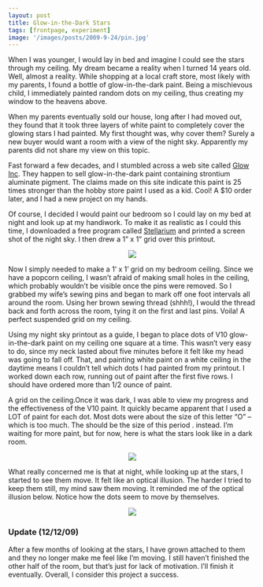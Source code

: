 ```yaml
---
layout: post
title: Glow-in-the-Dark Stars
tags: [frontpage, experiment]
image: '/images/posts/2009-9-24/pin.jpg'
---
```


When I was younger, I would lay in bed and imagine I could see the stars through my ceiling.  My dream became a reality when I turned 14 years old.  Well, almost a reality.  While shopping at a local craft store, most likely with my parents, I found a bottle of glow-in-the-dark paint.  Being a mischievous child, I immediately painted random dots on my ceiling, thus creating my window to the heavens above.

When my parents eventually sold our house, long after I had moved out, they found that it took three layers of white paint to completely cover the glowing stars I had painted.  My first thought was, why cover them?  Surely a new buyer would want a room with a view of the night sky.  Apparently my parents did not share my view on this topic.

Fast forward a few decades, and I stumbled across a web site called [Glow Inc](http://glowinc.com).  They happen to sell glow-in-the-dark paint containing strontium aluminate pigment.  The claims made on this site indicate this paint is 25 times stronger than the hobby store paint I used as a kid.  Cool!  A $10 order later, and I had a new project on my hands.

Of course, I decided I would paint our bedroom so I could lay on my bed at night and look up at my handiwork.  To make it as realistic as I could this time, I downloaded a free program called [Stellarium](http://stellarium.org) and printed a screen shot of the night sky.  I then drew a 1” x 1” grid over this printout.
<p align="center">
  <img src="/images/posts/2009-9-24/grid.jpg">
</p>
Now I simply needed to make a 1’ x 1’ grid on my bedroom ceiling.  Since we have a popcorn ceiling, I wasn’t afraid of making small holes in the ceiling, which probably wouldn’t be visible once the pins were removed.  So I grabbed my wife’s sewing pins and began to mark off one foot intervals all around the room.  Using her brown sewing thread (shhh!), I would the thread back and forth across the room, tying it on the first and last pins.  Voila!  A perfect suspended grid on my ceiling.

Using my night sky printout as a guide, I began to place dots of V10 glow-in-the-dark paint on my ceiling one square at a time.  This wasn’t very easy to do, since my neck lasted about five minutes before it felt like my head was going to fall off.  That, and painting white paint on a white ceiling in the daytime means I couldn’t tell which dots I had painted from my printout.  I worked down each row, running out of paint after the first five rows.  I should have ordered more than 1/2 ounce of paint.

A grid on the ceiling.Once it was dark, I was able to view my progress and the effectiveness of the V10 paint.  It quickly became apparent that I used a LOT of paint for each dot.  Most dots were about the size of this letter “O” – which is too much.  The should be the size of this period . instead.  I’m waiting for more paint, but for now, here is what the stars look like in a dark room.
<p align="center">
  <img src="/images/posts/2009-9-24/stars.jpg">
</p>
What really concerned me is that at night, while looking up at the stars, I started to see them move.  It felt like an optical illusion.  The harder I tried to keep them still, my mind saw them moving.  It reminded me of the optical illusion below.  Notice how the dots seem to move by themselves.
<p align="center">
  <img src="/images/posts/2009-9-24/illusion.jpg">
</p>

### Update (12/12/09)

After a few months of looking at the stars, I have grown attached to them and they no longer make me feel like I’m moving.  I still haven’t finished the other half of the room, but that’s just for lack of motivation.  I’ll finish it eventually.  Overall, I consider this project a success.
